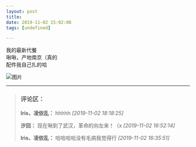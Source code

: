 ```yaml
---
layout: post
title: 
date: 2019-11-02 15:02:08
tags: [undefined]

---
```

我的最新代餐  
啾啾，产地南京（真的  
配件我自己扎的哈


![图片](./img/YnZvamxBaTlBYXEwWkgwVVZxSlBtdDhKS1BEYWdTTnBXZmJhei91bXFUaFpoTEx6SWd1NFZBPT0.jpg)


---
> ### 评论区：
>**Iris、凌依乱：** hhhhh  *[2019-11-02 18:18:25]*
>
>**汐回：** 现在啾到了武汉，革命的向左来！（x  *[2019-11-02 16:52:14]*
>
>**Iris、凌依乱：** 哈哈哈哈没有毛病我觉得行  *[2019-11-02 16:35:51]*
>
>